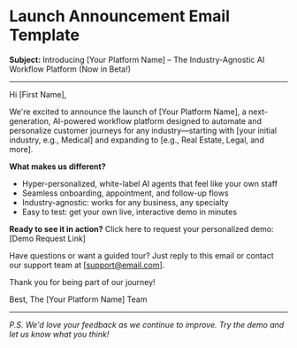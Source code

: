# Launch Announcement Email Template

**Subject:** Introducing [Your Platform Name] – The Industry-Agnostic AI Workflow Platform (Now in Beta!)

---

Hi [First Name],

We're excited to announce the launch of [Your Platform Name], a next-generation, AI-powered workflow platform designed to automate and personalize customer journeys for any industry—starting with [your initial industry, e.g., Medical] and expanding to [e.g., Real Estate, Legal, and more].

**What makes us different?**
- Hyper-personalized, white-label AI agents that feel like your own staff
- Seamless onboarding, appointment, and follow-up flows
- Industry-agnostic: works for any business, any specialty
- Easy to test: get your own live, interactive demo in minutes

**Ready to see it in action?**
Click here to request your personalized demo: [Demo Request Link]

Have questions or want a guided tour? Just reply to this email or contact our support team at [support@email.com].

Thank you for being part of our journey!

Best,
The [Your Platform Name] Team

---

*P.S. We'd love your feedback as we continue to improve. Try the demo and let us know what you think!* 
